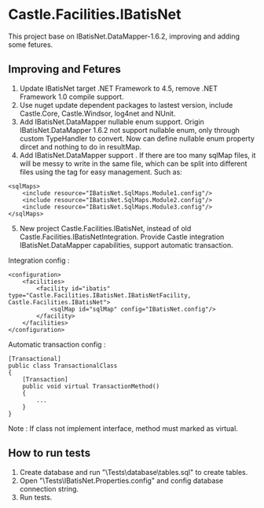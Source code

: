 # Castle.Facilities.IBatisNet

This project base on IBatisNet.DataMapper-1.6.2, improving and adding some fetures.

## Improving and Fetures

1. Update IBatisNet target .NET Framework to 4.5, remove .NET Framework 1.0 compile support.
2. Use nuget update dependent packages to lastest version, include Castle.Core, Castle.Windsor, log4net and NUnit.
3. Add IBatisNet.DataMapper nullable enum support.
Origin IBatisNet.DataMapper 1.6.2 not support nullable enum, only through custom TypeHandler to convert. Now can define nullable enum property dircet and nothing to do in resultMap.
4. Add IBatisNet.DataMapper <sqlMaps> support <include>.
If there are too many sqlMap files, it will be messy to write in the same file, which can be split into different files using the <include> tag for easy management. Such as:
```
<sqlMaps>
    <include resource="IBatisNet.SqlMaps.Module1.config"/>
    <include resource="IBatisNet.SqlMaps.Module2.config"/>
    <include resource="IBatisNet.SqlMaps.Module3.config"/>
</sqlMaps>
```
5. New project Castle.Facilities.IBatisNet,  instead of old Castle.Facilities.IBatisNetIntegration. Provide Castle integration IBatisNet.DataMapper capabilities, support automatic transaction.

Integration config :
```
<configuration>
    <facilities>
        <facility id="ibatis" type="Castle.Facilities.IBatisNet.IBatisNetFacility, Castle.Facilities.IBatisNet">
            <sqlMap id="sqlMap" config="IBatisNet.config"/>
        </facility>
    </facilities>
</configuration>
```
Automatic transaction config :
```
[Transactional]
public class TransactionalClass
{
    [Transaction]
    public void virtual TransactionMethod()
    {
        ...
    }
}
```
Note : If class not implement interface, method must marked as virtual.

## How to run tests
1. Create database and run "\Tests\database\tables.sql" to create tables.
2. Open "\Tests\IBatisNet.Properties.config" and config database connection string.
3. Run tests.


